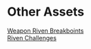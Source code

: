 # Other Assets

[Weapon Riven Breakboints](https://docs.google.com/spreadsheets/d/1JLorH0UWH0F3QvXDKIXFKB_TSa415dGtrjiY0QXsU6o/edit#gid=0)  
[Riven Challenges](https://warframe.fandom.com/wiki/Riven_Mods#Challenges)

